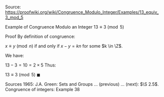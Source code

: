 # 

Source: https://proofwiki.org/wiki/Congruence_Modulo_Integer/Examples/13_equiv_3_mod_5

Example of Congruence Modulo an Integer
$13 \equiv 3 \pmod 5$


Proof
By definition of congruence:

$x \equiv y \pmod n$ if and only if $x - y = k n$
for some $k \in \Z$.

We have:

$13 - 3 = 10 = 2 \times 5$
Thus:

$13 \equiv 3 \pmod 5$
$\blacksquare$


Sources
1965: J.A. Green: Sets and Groups ... (previous) ... (next): $\S 2.5$. Congruence of integers: Example $38$




